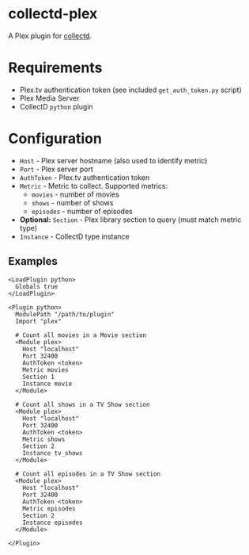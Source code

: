 # collectd-plex

A Plex plugin for [collectd](https://collectd.org/).

# Requirements

* Plex.tv authentication token (see included `get_auth_token.py` script)
* Plex Media Server
* CollectD `python` plugin

# Configuration

* `Host` - Plex server hostname (also used to identify metric)
* `Port` - Plex server port
* `AuthToken` - Plex.tv authentication token
* `Metric` - Metric to collect.  Supported metrics:
  * `movies` - number of movies
  * `shows` - number of shows
  * `episodes` - number of episodes
* **Optional:** `Section` - Plex library section to query (must match metric type)
* `Instance` - CollectD type instance

## Examples

```
<LoadPlugin python>
  Globals true
</LoadPlugin>

<Plugin python>
  ModulePath "/path/to/plugin"
  Import "plex"

  # Count all movies in a Movie section
  <Module plex>
    Host "localhost"
    Port 32400
    AuthToken <token>
    Metric movies
    Section 1
    Instance movie
  </Module>

  # Count all shows in a TV Show section
  <Module plex>
    Host "localhost"
    Port 32400
    AuthToken <token>
    Metric shows
    Section 2
    Instance tv_shows
  </Module>

  # Count all episodes in a TV Show section
  <Module plex>
    Host "localhost"
    Port 32400
    AuthToken <token>
    Metric episodes
    Section 2
    Instance episodes
  </Module>

</Plugin>
```
